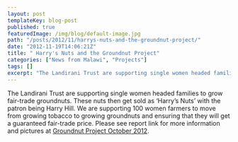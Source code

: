 ```yaml
---
layout: post
templateKey: blog-post
published: true
featuredImage: /img/blog/default-image.jpg
path: "/posts/2012/11/harrys-nuts-and-the-groundnut-project/"
date: "2012-11-19T14:06:21Z"
title: " Harry's Nuts and the Groundnut Project"
categories: ["News from Malawi", "Projects"]
tags: []
excerpt: "The Landirani Trust are supporting single women headed families to grow fair-trade groundnuts. Thes..."
---
```


The Landirani Trust are supporting single women headed families to grow fair-trade groundnuts. These nuts then get sold as ‘Harry’s Nuts’ with the patron being Harry Hill. We are supporting 100 women farmers to move from growing tobacco to growing groundnuts and ensuring that they will get a guaranteed fair-trade price. Please see report link for more information and pictures at [Groundnut Project October 2012](https://f000.backblazeb2.com/file/avm-wp-uploads/2012/11/Groundnut-Project-October-2012.docx).